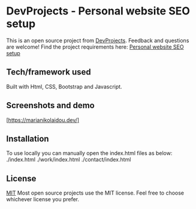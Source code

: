 # DevProjects - Personal website SEO setup

This is an open source project from [DevProjects](http://www.codementor.io/projects). Feedback and questions are welcome!
Find the project requirements here: [Personal website SEO setup](https://www.codementor.io/projects/web/personal-website-seo-setup-atx32hhuzi)

## Tech/framework used

Built with Html, CSS, Bootstrap and Javascript.

## Screenshots and demo

[https://marianikolaidou.dev/]

## Installation

To use locally you can manually open the index.html files as below:
./index.html
./work/index.html
./contact/index.html

## License

[MIT](https://choosealicense.com/licenses/mit/)
Most open source projects use the MIT license. Feel free to choose whichever license you prefer.
